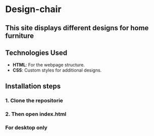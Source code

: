 # Design-chair

## This site displays different designs for home furniture

## Technologies Used

- **HTML**: For the webpage structure.
- **CSS**: Custom styles for additional designs.

## Installation steps

### 1. Clone the repositorie

### 2. Then open index.html

### For desktop only
